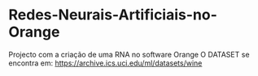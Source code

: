 # Redes-Neurais-Artificiais-no-Orange
Projecto com a criação de uma RNA no software Orange
O DATASET se encontra em: https://archive.ics.uci.edu/ml/datasets/wine
